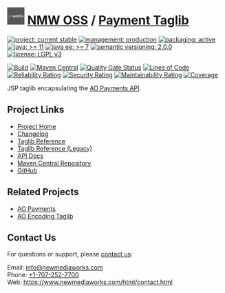 # [<img src="nmw-logo.png" alt="NMW Logo" width="40" height="40">](https://github.com/newmediaworks) [NMW OSS](https://github.com/newmediaworks/nmw-oss) / [Payment Taglib](https://github.com/newmediaworks/nmw-payment-taglib)

[![project: current stable](https://oss.newmediaworks.com/ao-badges/project-current-stable.svg)](https://aoindustries.com/life-cycle#project-current-stable)
[![management: production](https://oss.newmediaworks.com/ao-badges/management-production.svg)](https://aoindustries.com/life-cycle#management-production)
[![packaging: active](https://oss.newmediaworks.com/ao-badges/packaging-active.svg)](https://aoindustries.com/life-cycle#packaging-active)  
[![java: &gt;= 11](https://oss.newmediaworks.com/ao-badges/java-11.svg)](https://docs.oracle.com/en/java/javase/11/docs/api/)
[![java ee: &gt;= 7](https://oss.newmediaworks.com/ao-badges/javaee-7.svg)](https://docs.oracle.com/javaee/7/api/)
[![semantic versioning: 2.0.0](https://oss.newmediaworks.com/ao-badges/semver-2.0.0.svg)](http://semver.org/spec/v2.0.0.html)
[![license: LGPL v3](https://oss.newmediaworks.com/ao-badges/license-lgpl-3.0.svg)](https://www.gnu.org/licenses/lgpl-3.0)

[![Build](https://github.com/newmediaworks/nmw-payment-taglib/workflows/Build/badge.svg?branch=master)](https://github.com/newmediaworks/nmw-payment-taglib/actions?query=workflow%3ABuild)
[![Maven Central](https://maven-badges.herokuapp.com/maven-central/com.newmediaworks/nmw-payment-taglib/badge.svg)](https://maven-badges.herokuapp.com/maven-central/com.newmediaworks/nmw-payment-taglib)
[![Quality Gate Status](https://sonarcloud.io/api/project_badges/measure?branch=master&project=com.newmediaworks%3Anmw-payment-taglib&metric=alert_status)](https://sonarcloud.io/dashboard?branch=master&id=com.newmediaworks%3Anmw-payment-taglib)
[![Lines of Code](https://sonarcloud.io/api/project_badges/measure?branch=master&project=com.newmediaworks%3Anmw-payment-taglib&metric=ncloc)](https://sonarcloud.io/component_measures?branch=master&id=com.newmediaworks%3Anmw-payment-taglib&metric=ncloc)  
[![Reliability Rating](https://sonarcloud.io/api/project_badges/measure?branch=master&project=com.newmediaworks%3Anmw-payment-taglib&metric=reliability_rating)](https://sonarcloud.io/component_measures?branch=master&id=com.newmediaworks%3Anmw-payment-taglib&metric=Reliability)
[![Security Rating](https://sonarcloud.io/api/project_badges/measure?branch=master&project=com.newmediaworks%3Anmw-payment-taglib&metric=security_rating)](https://sonarcloud.io/component_measures?branch=master&id=com.newmediaworks%3Anmw-payment-taglib&metric=Security)
[![Maintainability Rating](https://sonarcloud.io/api/project_badges/measure?branch=master&project=com.newmediaworks%3Anmw-payment-taglib&metric=sqale_rating)](https://sonarcloud.io/component_measures?branch=master&id=com.newmediaworks%3Anmw-payment-taglib&metric=Maintainability)
[![Coverage](https://sonarcloud.io/api/project_badges/measure?branch=master&project=com.newmediaworks%3Anmw-payment-taglib&metric=coverage)](https://sonarcloud.io/component_measures?branch=master&id=com.newmediaworks%3Anmw-payment-taglib&metric=Coverage)

JSP taglib encapsulating the [AO Payments API](https://github.com/ao-apps/ao-payments-api).

## Project Links
* [Project Home](https://oss.newmediaworks.com/payment-taglib/)
* [Changelog](https://oss.newmediaworks.com/payment-taglib/changelog)
* [Taglib Reference](https://oss.newmediaworks.com/payment-taglib/nmw-payment.tld/)
* [Taglib Reference (Legacy)](https://oss.newmediaworks.com/payment-taglib/nmw-payment-legacy.tld/)
* [API Docs](https://oss.newmediaworks.com/payment-taglib/apidocs/)
* [Maven Central Repository](https://search.maven.org/artifact/com.newmediaworks/nmw-payment-taglib)
* [GitHub](https://github.com/newmediaworks/nmw-payment-taglib)

## Related Projects
* [AO Payments](https://github.com/ao-apps/ao-payments)
* [AO Encoding Taglib](https://github.com/ao-apps/ao-encoding-taglib)

## Contact Us
For questions or support, please [contact us](https://www.newmediaworks.com/html/contact.html):

Email: [info@newmediaworks.com](mailto:info@newmediaworks.com)  
Phone: [+1-707-252-7700](tel:+1-707-252-7700)  
Web: https://www.newmediaworks.com/html/contact.html
